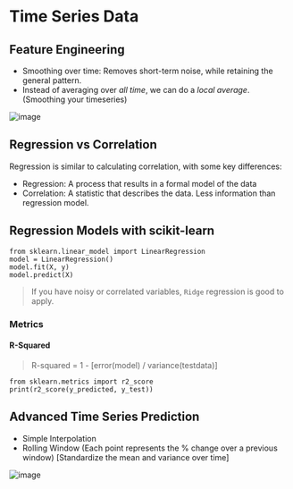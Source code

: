 # Time Series Data

## Feature Engineering

- Smoothing over time: Removes short-term noise, while retaining the general pattern.
- Instead of averaging over _all time_, we can do a _local average_. (Smoothing your timeseries)

![image](https://github.com/jeyabalajis/supervised_learning_scikit_learn/assets/15995686/2f28a286-215b-4db4-8090-df9ab6004b1a)

   
## Regression vs Correlation

Regression is similar to calculating correlation, with some key differences:
- Regression: A process that results in a formal model of the data
- Correlation: A statistic that describes the data. Less information than regression model.

## Regression Models with scikit-learn
```
from sklearn.linear_model import LinearRegression
model = LinearRegression()
model.fit(X, y)
model.predict(X)
```
> If you have noisy or correlated variables, `Ridge` regression is good to apply.

### Metrics
#### R-Squared
> R-squared = 1 - [error(model) / variance(testdata)]
```
from sklearn.metrics import r2_score
print(r2_score(y_predicted, y_test))
```

## Advanced Time Series Prediction

- Simple Interpolation
- Rolling Window (Each point represents the % change over a previous window) [Standardize the mean and variance over time] 

![image](https://github.com/jeyabalajis/supervised_learning_scikit_learn/assets/15995686/9d480225-901d-496e-ae70-ff310c0b9f84)
